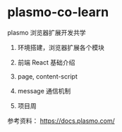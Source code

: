 # plasmo-co-learn

plasmo 浏览器扩展开发共学

1. 环境搭建，浏览器扩展各个模块

2. 前端 React 基础介绍

3. page, content-script

4. message 通信机制

5. 项目周

参考资料： <https://docs.plasmo.com/>
